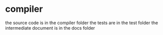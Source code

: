 # compiler

the source code is in the compiler folder
the tests are in the test folder
the intermediate document is in the docs folder
